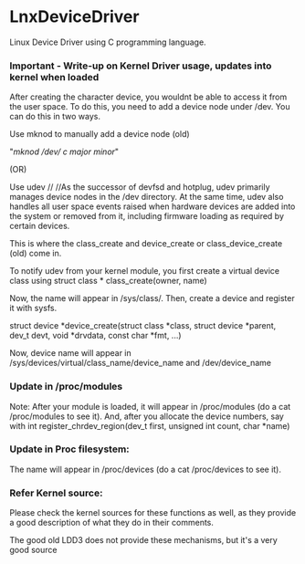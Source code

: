 # LnxDeviceDriver
Linux Device Driver using C programming language.
### Important - Write-up on Kernel Driver usage, updates into kernel when loaded

After creating the character device, you wouldnt be able to access it from the user space. 
To do this, you need to add a device node under /dev. You can do this in two ways.

Use mknod to manually add a device node (old)

 "_mknod /dev/<name> c major minor_"

 (OR)

Use udev   //
   //As the successor of devfsd and hotplug, udev primarily manages device nodes in the /dev directory. 
     At the same time, udev also handles all user space events raised when hardware devices are added 
     into the system or removed from it, including firmware loading as required by certain devices.

This is where the class_create and device_create or class_device_create (old) come in.

To notify udev from your kernel module, you first create a virtual device class using
struct class * class_create(owner, name)

Now, the name will appear in /sys/class/<name>. Then, create a device and register it with sysfs.

struct device *device_create(struct class *class, struct device *parent,
                 dev_t devt, void *drvdata, const char *fmt, ...)

Now, device name will appear in /sys/devices/virtual/class_name/device_name and /dev/device_name

### Update in /proc/modules
 Note: After your module is loaded, it will appear in /proc/modules (do a cat /proc/modules to see it). 
      And, after you allocate the device numbers, say with 
  int register_chrdev_region(dev_t first, unsigned int count, char *name)

### Update in Proc filesystem:
  The name will appear in /proc/devices (do a cat /proc/devices to see it).
 
### Refer Kernel source:
  Please check the kernel sources for these functions as well, as they provide a good description of what they do in their comments.

  The good old LDD3 does not provide these mechanisms, but it's a very good source
